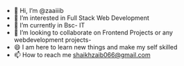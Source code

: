 - 👋 Hi, I’m @zaaiiib
- 👀 I’m interested in Full Stack Web Development
- 🌱 I’m currently in Bsc- IT
- 💞️ I’m looking to collaborate on Frontend Projects or any webdevelopment projects- 
- 😄 I am here to learn new things and make my self skilled
- 📫 How to reach me shaikhzaib066@gmail.com

<!---
zaaiiib/zaaiiib is a ✨ special ✨ repository because its `README.md` (this file) appears on your GitHub profile.
You can click the Preview link to take a look at your changes.
--->
